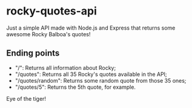 # rocky-quotes-api
Just a simple API made with Node.js and Express that returns some awesome Rocky Balboa's quotes!

## Ending points
- "/": Returns all information about Rocky;
- "/quotes": Returns all 35 Rocky's quotes available in the API;
- "/quotes/random": Returns some random quote from those 35 ones;
- "/quotes/5": Returns the 5th quote, for example.

Eye of the tiger!
